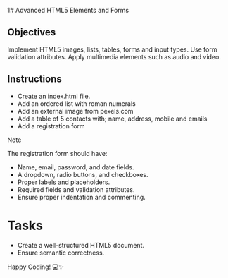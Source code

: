 1# Advanced HTML5 Elements and Forms

## Objectives
Implement HTML5 images, lists, tables, forms and input types.
Use form validation attributes.
Apply multimedia elements such as audio and video.

## Instructions

- Create an index.html file.
- Add an ordered list with roman numerals
- Add an external image from pexels.com
- Add a table of 5 contacts with; name, address, mobile and emails
- Add a registration form

>[!NOTE]
>  The registration form should have:
>- Name, email, password, and date fields.
>- A dropdown, radio buttons, and checkboxes.
>- Proper labels and placeholders.
>- Required fields and validation attributes.
>- Ensure proper indentation and commenting.
 
# Tasks
- Create a well-structured HTML5 document.
- Ensure semantic correctness.

Happy Coding! 💻✨
